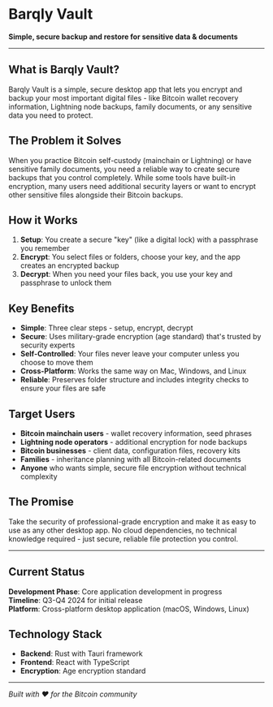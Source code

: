 # Barqly Vault

**Simple, secure backup and restore for sensitive data & documents**

---

## What is Barqly Vault?

Barqly Vault is a simple, secure desktop app that lets you encrypt and backup your most important digital files - like Bitcoin wallet recovery information, Lightning node backups, family documents, or any sensitive data you need to protect.

## The Problem it Solves

When you practice Bitcoin self-custody (mainchain or Lightning) or have sensitive family documents, you need a reliable way to create secure backups that you control completely. While some tools have built-in encryption, many users need additional security layers or want to encrypt other sensitive files alongside their Bitcoin backups.

## How it Works

1. **Setup**: You create a secure "key" (like a digital lock) with a passphrase you remember
2. **Encrypt**: You select files or folders, choose your key, and the app creates an encrypted backup
3. **Decrypt**: When you need your files back, you use your key and passphrase to unlock them

## Key Benefits

- **Simple**: Three clear steps - setup, encrypt, decrypt
- **Secure**: Uses military-grade encryption (age standard) that's trusted by security experts
- **Self-Controlled**: Your files never leave your computer unless you choose to move them
- **Cross-Platform**: Works the same way on Mac, Windows, and Linux
- **Reliable**: Preserves folder structure and includes integrity checks to ensure your files are safe

## Target Users

- **Bitcoin mainchain users** - wallet recovery information, seed phrases
- **Lightning node operators** - additional encryption for node backups
- **Bitcoin businesses** - client data, configuration files, recovery kits
- **Families** - inheritance planning with all Bitcoin-related documents
- **Anyone** who wants simple, secure file encryption without technical complexity

## The Promise

Take the security of professional-grade encryption and make it as easy to use as any other desktop app. No cloud dependencies, no technical knowledge required - just secure, reliable file protection you control.

---

## Current Status

**Development Phase**: Core application development in progress  
**Timeline**: Q3-Q4 2024 for initial release  
**Platform**: Cross-platform desktop application (macOS, Windows, Linux)

## Technology Stack

- **Backend**: Rust with Tauri framework
- **Frontend**: React with TypeScript
- **Encryption**: Age encryption standard

---

_Built with ❤️ for the Bitcoin community_
